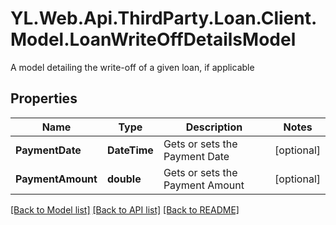 # YL.Web.Api.ThirdParty.Loan.Client.Model.LoanWriteOffDetailsModel
A model detailing the write-off of a given loan, if applicable
## Properties

Name | Type | Description | Notes
------------ | ------------- | ------------- | -------------
**PaymentDate** | **DateTime** | Gets or sets the Payment Date | [optional] 
**PaymentAmount** | **double** | Gets or sets the Payment Amount | [optional] 

[[Back to Model list]](../README.md#documentation-for-models) [[Back to API list]](../README.md#documentation-for-api-endpoints) [[Back to README]](../README.md)

